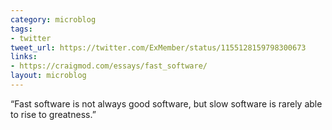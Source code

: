 ```yaml
---
category: microblog
tags:
- twitter
tweet_url: https://twitter.com/ExMember/status/1155128159798300673
links:
- https://craigmod.com/essays/fast_software/
layout: microblog
---
```

“Fast software is not always good software, but slow software is rarely able to rise to greatness.”
